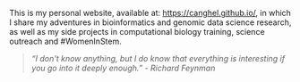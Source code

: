 This is my personal website, available at: https://canghel.github.io/, in which I share my adventures in bioinformatics and genomic data science research, as well as my side projects in computational biology training, science outreach and #WomenInStem.

> _“I don't know anything, but I do know that everything is interesting if you go into it deeply enough.” - Richard Feynman_

